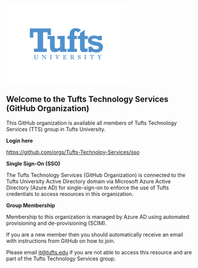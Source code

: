 ![Tufts Logo](https://github.com/TTS-Test/.github/blob/main/Tufts_univ_blue_small.png)

## Welcome to the Tufts Technology Services (GitHub Organization)

This GitHub organization is available all members of Tufts Technology Services (TTS) group in Tufts University.

**Login here**

https://github.com/orgs/Tufts-Technoloy-Services/sso

**Single Sign-On (SSO)**

The Tufts Technology Services (GitHub Organization) is connected to the Tufts University Active Directory domain via Microsoft Azure Active Directory (Azure AD) for single-sign-on to enforce the use of Tufts credentials to access resources in this organization.

**Group Membership**

Membership to this organization is managed by Azure AD using automated provisioning and de-provisioning (SCIM). 

If you are a new member then you should automatically receive an email with instructions from GitHub on how to join.

Please email it@tufts.edu if you are not able to access this resource and are part of the Tufts Technology Services group.
<!--

**Here are some ideas to get you started:**

🙋‍♀️ A short introduction - what is your organization all about?
🌈 Contribution guidelines - how can the community get involved?
👩‍💻 Useful resources - where can the community find your docs? Is there anything else the community should know?
🍿 Fun facts - what does your team eat for breakfast?
🧙 Remember, you can do mighty things with the power of [Markdown](https://docs.github.com/github/writing-on-github/getting-started-with-writing-and-formatting-on-github/basic-writing-and-formatting-syntax)
-->
